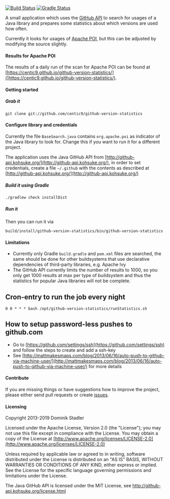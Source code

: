 [![Build Status](https://github.com/centic9/github-version-statistics/actions/workflows/gradle-build.yml/badge.svg)](https://github.com/centic9/github-version-statistics/actions)
[![Gradle Status](https://gradleupdate.appspot.com/centic9/github-version-statistics/status.svg?branch=master)](https://gradleupdate.appspot.com/centic9/github-version-statistics/status)

A small application which uses the [GitHub API](https://github.com/kohsuke/github-api) to search for usages of a Java library and 
prepares some statistics about which versions are used how often.

Currently it looks for usages of [Apache POI](http://poi.apache.org/), but this can be adjusted
by modifying the source slightly.

#### Results for Apache POI

The results of a daily run of the scan for Apache POI can be found at [https://centic9.github.io/github-version-statistics/](]https://centic9.github.io/github-version-statistics/).

#### Getting started

##### Grab it

    git clone git://github.com/centic9/github-version-statistics

#### Configure library and credentials

Currently the file `BaseSearch.java` contains `org.apache.poi` as indicator of the Java library to look for. 
Change this if you want to run it for a different project.

The application uses the Java GitHub API from [http://github-api.kohsuke.org/](http://github-api.kohsuke.org/), in order to set credentials, 
create a file `~/.github` with the contents as described at [http://github-api.kohsuke.org/](http://github-api.kohsuke.org/)

##### Build it using Gradle

    ./gradlew check installDist

##### Run it

Then you can run it via

    build/install/github-version-statistics/bin/github-version-statistics

#### Limitations

* Currently only Gradle `build.gradle` and `pom.xml` files are searched, the same should 
be done for other buildsystems that use declarative dependencies of third-party libraries,
 e.g. Apache Ivy
* The GitHub API currently limits the number of results to 1000, so you only 
get 1000 results at max per type of buildsystem and thus the statistics for popular 
Java libraries will not be complete.

## Cron-entry to run the job every night

    0 0 * * * bash /opt/github-version-statistics/runStatistics.sh

## How to setup password-less pushes to github.com

* Go to [https://github.com/settings/ssh](https://github.com/settings/ssh) and follow the steps to create and add a ssh-key
* See [http://mattmakesmaps.com/blog/2013/06/16/auto-push-to-github-via-machine-user/](http://mattmakesmaps.com/blog/2013/06/16/auto-push-to-github-via-machine-user/) 
for more details

#### Contribute

If you are missing things or have suggestions how to improve the project, please either 
send pull requests or create [issues](https://github.com/centic9/github-version-statistics/issues).

#### Licensing

   Copyright 2013-2019 Dominik Stadler

   Licensed under the Apache License, Version 2.0 (the "License");
   you may not use this file except in compliance with the License.
   You may obtain a copy of the License at [http://www.apache.org/licenses/LICENSE-2.0](http://www.apache.org/licenses/LICENSE-2.0)

   Unless required by applicable law or agreed to in writing, software
   distributed under the License is distributed on an "AS IS" BASIS,
   WITHOUT WARRANTIES OR CONDITIONS OF ANY KIND, either express or implied.
   See the License for the specific language governing permissions and
   limitations under the License.

The Java GitHub API is licensed under the MIT License, see http://github-api.kohsuke.org/license.html
